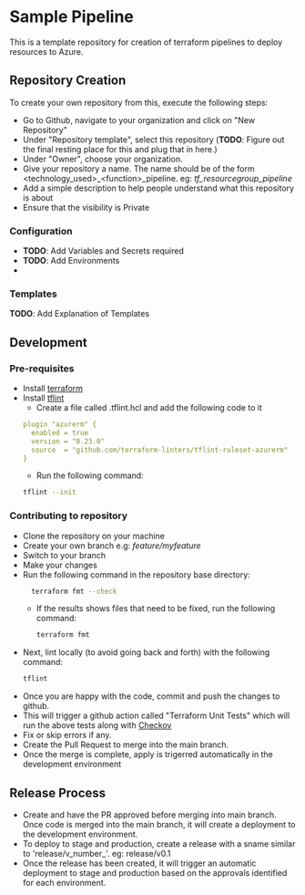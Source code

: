 # Sample Pipeline
This is a template repository for creation of terraform pipelines to deploy resources to Azure. 

## Repository Creation
To create your own repository from this, execute the following steps:
  * Go to Github, navigate to your organization and click on "New Repository"
  * Under "Repository template", select this repository (__TODO__: Figure out the final resting place for this and plug that in here.)
  * Under "Owner", choose your organization.
  * Give your repository a name. The name should be of the form <technology_used>_\<function>_pipeline. eg: <i>tf_resourcegroup_pipeline</i>
  * Add a simple description to help people understand what this repository is about
  * Ensure that the visibility is Private

### Configuration
* __TODO__: Add Variables and Secrets required
* __TODO__: Add Environments
* 

### Templates
__TODO__: Add Explanation of Templates

## Development

### Pre-requisites
* Install [terraform](https://developer.hashicorp.com/terraform/tutorials/aws-get-started/install-cli)
* Install [tflint](https://github.com/terraform-linters/tflint)
  * Create a file called .tflint.hcl and add the following code to it
  ````yaml
  plugin "azurerm" {
    enabled = true
    version = "0.23.0"
    source  = "github.com/terraform-linters/tflint-ruleset-azurerm"
  }
  ````
  * Run the following command:
  ````bash
  tflint --init
  ````

### Contributing to repository
* Clone the repository on your machine
* Create your own branch e.g: _feature/myfeature_
* Switch to your branch
* Make your changes
* Run the following command in the repository base directory:
  ````bash
    terraform fmt --check
  ````
  * If the results shows files that need to be fixed, run the following command:
    ````bash
    terraform fmt
    ````
* Next, lint locally (to avoid going back and forth) with the following command:
  ````bash
  tflint
  ````
* Once you are happy with the code, commit and push the changes to github. 
* This will trigger a github action called "Terraform Unit Tests" which will run the above tests along with [Checkov](https://www.checkov.io/1.Welcome/What%20is%20Checkov.html)
* Fix or skip errors if any.
* Create the Pull Request to merge into the main branch.
* Once the merge is complete, apply is trigerred automatically in the development environment

## Release Process
* Create and have the PR approved before merging into main branch. Once code is merged into the main branch, it will create a deployment to the development environment.
* To deploy to stage and production, create a release with a sname similar to 'release/v_number_'. eg: release/v0.1
* Once the release has been created, it will trigger an automatic deployment to stage and production based on the approvals identified for each environment.

